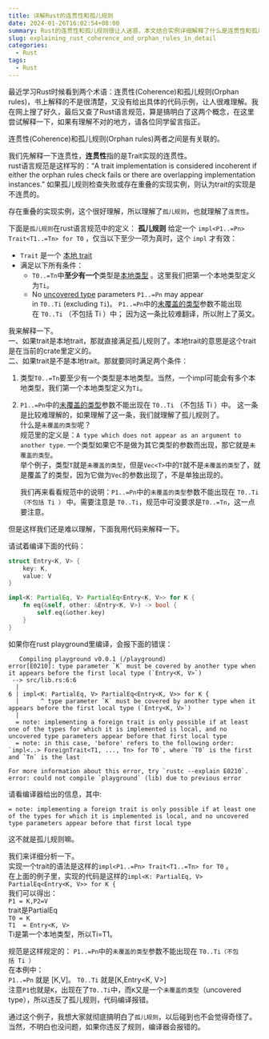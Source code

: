 ```yaml
---
title: 详解Rust的连贯性和孤儿规则
date: 2024-01-26T16:02:54+08:00
summary: Rust的连贯性和孤儿规则很让人迷惑，本文结合实例详细解释了什么是连贯性和孤儿规则。
slug: explaining_rust_coherence_and_orphan_rules_in_detail
categories:
  - Rust
tags:
  - Rust
---
```


最近学习Rust时候看到两个术语：连贯性(Coherence)和孤儿规则(Orphan rules)，书上解释的不是很清楚，又没有给出具体的代码示例，让人很难理解。我在网上搜了好久，最后又查了Rust语言规范，算是搞明白了这两个概念，在这里尝试解释一下，如果有理解不对的地方，请各位同学留言指正。

连贯性(Coherence)和孤儿规则(Orphan rules)两者之间是有关联的。

我们先解释一下连贯性，**连贯性**指的是Trait实现的连贯性。    
rust语言规范是这样写的：“A trait implementation is considered incoherent if either the orphan rules check fails or there are overlapping implementation instances.”
如果孤儿规则检查失败或存在重叠的实现实例，则认为trait的实现是不连贯的。      

存在重叠的实现实例，这个很好理解，所以理解了`孤儿规则`，也就理解了`连贯性`。

下面是`孤儿规则`在rust语言规范中的定义：
**孤儿规则**
给定一个 `impl<P1..=Pn> Trait<T1..=Tn> for T0` ，仅当以下至少一项为真时，这个 `impl` 才有效：
- `Trait` 是一个 [本地 trait](https://github.com/rust-lang/reference/blob/master/src/glossary.md#local-trait)
- 满足以下所有条件：
    - `T0..=Tn`中**至少有一个**类型是[本地类型](https://github.com/rust-lang/reference/blob/master/src/glossary.md#local-trait) 。这里我们把第一个本地类型定义为`Ti`。
    - No [uncovered type](https://github.com/rust-lang/reference/blob/master/src/glossary.md#uncovered-type) parameters `P1..=Pn` may appear in `T0..Ti` (excluding `Ti`)。        `P1..=Pn`中的[未覆盖的类型](https://github.com/rust-lang/reference/blob/master/src/glossary.md#uncovered-type)参数不能出现在 `T0..Ti` （不包括 Ti ）中； 因为这一条比较难翻译，所以附上了英文。


我来解释一下。    
一、如果trait是本地trait，那就直接满足孤儿规则了。本地trait的意思是这个trait是在当前的crate里定义的。   
二、如果trait是不是本地trait。那就要同时满足两个条件：
1. 类型`T0..=Tn`要至少有一个类型是本地类型。当然，一个impl可能会有多个本地类型，我们第一个本地类型定义为`Ti`。
2. `P1..=Pn`中的[未覆盖的类型](https://github.com/rust-lang/reference/blob/master/src/glossary.md#uncovered-type)参数不能出现在 `T0..Ti` （不包括 Ti ）中。
	这一条是比较难理解的，如果理解了这一条，我们就理解了孤儿规则了。    
	什么是`未覆盖的类型`呢？    
	规范里的定义是：`A type which does not appear as an argument to another type`.  一个类型如果它不是做为其它类型的参数而出现，那它就是`未覆盖的类型`。      
	举个例子，类型`T`就是`未覆盖的类型`，但是`Vec<T>`中的`T`就不是`未覆盖的类型`了，就是覆盖了的类型，因为它做为`Vec`的参数出现了，不是单独出现的。
	
	我们再来看看规范中的说明：`P1..=Pn`中的`未覆盖的类型`参数不能出现在 `T0..Ti（不包括 Ti ）` 中。需要注意是 `T0..Ti`，规范中可没要求是`T0..=Tn`，这一点要注意。
	
但是这样我们还是难以理解，下面我用代码来解释一下。

请试着编译下面的代码：
```rust
struct Entry<K, V> {
    key: K,
    value: V
}

impl<K: PartialEq, V> PartialEq<Entry<K, V>> for K {
    fn eq(&self, other: &Entry<K, V>) -> bool {
        self.eq(&other.key)
    }
}
```

如果你在rust playground里编译，会报下面的错误：
```
   Compiling playground v0.0.1 (/playground)
error[E0210]: type parameter `K` must be covered by another type when it appears before the first local type (`Entry<K, V>`)
 --> src/lib.rs:6:6
  |
6 | impl<K: PartialEq, V> PartialEq<Entry<K, V>> for K {
  |      ^ type parameter `K` must be covered by another type when it appears before the first local type (`Entry<K, V>`)
  |
  = note: implementing a foreign trait is only possible if at least one of the types for which it is implemented is local, and no uncovered type parameters appear before that first local type
  = note: in this case, 'before' refers to the following order: `impl<..> ForeignTrait<T1, ..., Tn> for T0`, where `T0` is the first and `Tn` is the last

For more information about this error, try `rustc --explain E0210`.
error: could not compile `playground` (lib) due to previous error
```

请看编译器给出的信息，其中:
```
= note: implementing a foreign trait is only possible if at least one of the types for which it is implemented is local, and no uncovered type parameters appear before that first local type
```
这不就是孤儿规则嘛。

我们来详细分析一下。               
实现一个trait的语法是这样的`impl<P1..=Pn> Trait<T1..=Tn> for T0` 。           
在上面的例子里，实现的代码是这样的`impl<K: PartialEq, V> PartialEq<Entry<K, V>> for K {`           
我们可以得出：   
`P1 = K,P2=V`   
trait是PartialEq   
`T0 = K`   
`T1  = Entry<K, V>`   
Ti是第一个本地类型，所以Ti=T1。

规范是这样规定的： `P1..=Pn`中的`未覆盖的类型`参数不能出现在 `T0..Ti（不包括 Ti ）`      
在本例中：    
`P1..=Pn` 就是 [K,V]。
`T0..Ti` 就是[K,Entry<K, V>]    
注意`P1`也就是`K`，出现在了`T0..Ti`中，而`K`又是一个`未覆盖的类型`（uncovered type），所以违反了孤儿规则，代码编译报错。

通过这个例子，我想大家就彻底搞明白了`孤儿规则`，以后碰到也不会觉得奇怪了。当然，不明白也没问题，如果你违反了规则，编译器会报错的。